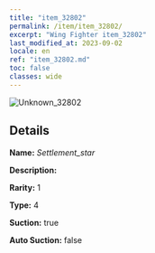 ```yaml
---
title: "item_32802"
permalink: /item/item_32802/
excerpt: "Wing Fighter item_32802"
last_modified_at: 2023-09-02
locale: en
ref: "item_32802.md"
toc: false
classes: wide
---
```



 ![Unknown_32802](/images/item/Settlement_star_p.png)



## Details

 **Name:** *Settlement_star* 

 **Description:** 

 **Rarity:** 1 

 **Type:** 4 

 **Suction:** true 

 **Auto Suction:** false 


